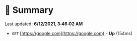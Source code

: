# 📖 Summary
Last updated: **6/12/2021, 3:46:02 AM**

- `GET` [https://google.com](https://google.com) - **Up** (154ms)
